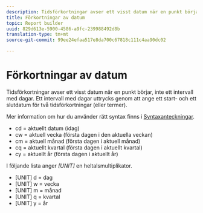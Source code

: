 ```yaml
---
description: Tidsförkortningar avser ett visst datum när en punkt börjar, inte ett intervall med dagar. Ett intervall med dagar uttrycks genom att ange ett start- och ett slutdatum för två tidsförkortningar (eller termer).
title: Förkortningar av datum
topic: Report builder
uuid: 829d613e-5900-4586-a9fc-239988492d8b
translation-type: tm+mt
source-git-commit: 99ee24efaa517e8da700c67818c111c4aa90dc02

---
```



# Förkortningar av datum

Tidsförkortningar avser ett visst datum när en punkt börjar, inte ett intervall med dagar. Ett intervall med dagar uttrycks genom att ange ett start- och ett slutdatum för två tidsförkortningar (eller termer).

Mer information om hur du använder rätt syntax finns i [Syntaxanteckningar](/help/analyze/report-builder/data-requests/configuring-report-dates/c-customized-date-expressions/examples-of-date-ranges-using-customized-expressions.md#section_555D6563B2D94FA3BDD801DC0B8C289D).

* cd = aktuellt datum (idag)
* cw = aktuell vecka (första dagen i den aktuella veckan)
* cm = aktuell månad (första dagen i aktuell månad)
* cq = aktuellt kvartal (första dagen i aktuellt kvartal)
* cy = aktuellt år (första dagen i aktuellt år)

I följande lista anger *[UNIT]* en heltalsmultiplikator.

* [UNIT] d = dag
* [UNIT] w = vecka
* [UNIT] m = månad
* [UNIT] q = kvartal
* [UNIT] y = år
